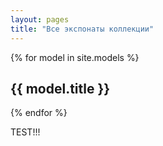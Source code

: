 ```yaml
---
layout: pages
title: "Все экспонаты коллекции"
---
```


{% for model in site.models %}
  <h2>{{ model.title }} </h2>
{% endfor %}

TEST!!!


